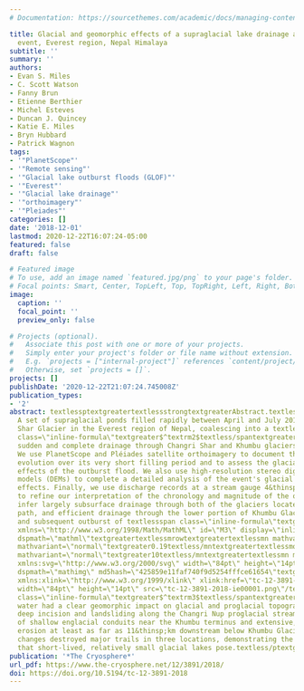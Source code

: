 ```yaml
---
# Documentation: https://sourcethemes.com/academic/docs/managing-content/

title: Glacial and geomorphic effects of a supraglacial lake drainage and outburst
  event, Everest region, Nepal Himalaya
subtitle: ''
summary: ''
authors:
- Evan S. Miles
- C. Scott Watson
- Fanny Brun
- Etienne Berthier
- Michel Esteves
- Duncan J. Quincey
- Katie E. Miles
- Bryn Hubbard
- Patrick Wagnon
tags:
- '"PlanetScope"'
- '"Remote sensing"'
- '"Glacial lake outburst floods (GLOF)"'
- '"Everest"'
- '"Glacial lake drainage"'
- '"orthoimagery"'
- '"Pleiades"'
categories: []
date: '2018-12-01'
lastmod: 2020-12-22T16:07:24-05:00
featured: false
draft: false

# Featured image
# To use, add an image named `featured.jpg/png` to your page's folder.
# Focal points: Smart, Center, TopLeft, Top, TopRight, Left, Right, BottomLeft, Bottom, BottomRight.
image:
  caption: ''
  focal_point: ''
  preview_only: false

# Projects (optional).
#   Associate this post with one or more of your projects.
#   Simply enter your project's folder or file name without extension.
#   E.g. `projects = ["internal-project"]` references `content/project/deep-learning/index.md`.
#   Otherwise, set `projects = []`.
projects: []
publishDate: '2020-12-22T21:07:24.745008Z'
publication_types:
- '2'
abstract: textlessptextgreatertextlessstrongtextgreaterAbstract.textless/strongtextgreater
  A set of supraglacial ponds filled rapidly between April and July 2017 on Changri
  Shar Glacier in the Everest region of Nepal, coalescing into a textlessspan class=\"inline-formula\"textgreater∼180textless/spantextgreater&thinsp;000&thinsp;mtextlessspan
  class=\"inline-formula\"textgreater$^textrm2$textless/spantextgreater lake before
  sudden and complete drainage through Changri Shar and Khumbu glaciers (15–17 July).
  We use PlanetScope and Pléiades satellite orthoimagery to document the system's
  evolution over its very short filling period and to assess the glacial and proglacial
  effects of the outburst flood. We also use high-resolution stereo digital elevation
  models (DEMs) to complete a detailed analysis of the event's glacial and geomorphic
  effects. Finally, we use discharge records at a stream gauge 4&thinsp;km downstream
  to refine our interpretation of the chronology and magnitude of the outburst. We
  infer largely subsurface drainage through both of the glaciers located on its flow
  path, and efficient drainage through the lower portion of Khumbu Glacier. The drainage
  and subsequent outburst of textlessspan class=\"inline-formula\"textgreatertextlessmath
  xmlns=\"http://www.w3.org/1998/Math/MathML\" id=\"M3\" display=\"inline\" overflow=\"scroll\"
  dspmath=\"mathml\"textgreatertextlessmrowtextgreatertextlessmn mathvariant=\"normal\"textgreater1.36textless/mntextgreatertextlessmotextgreater±textless/motextgreatertextlessmn
  mathvariant=\"normal\"textgreater0.19textless/mntextgreatertextlessmotextgreater×textless/motextgreatertextlessmsuptextgreatertextlessmn
  mathvariant=\"normal\"textgreater10textless/mntextgreatertextlessmn mathvariant=\"normal\"textgreater6textless/mntextgreatertextless/msuptextgreatertextless/mrowtextgreatertextless/mathtextgreatertextlessspantextgreatertextlesssvg:svg
  xmlns:svg=\"http://www.w3.org/2000/svg\" width=\"84pt\" height=\"14pt\" class=\"svg-formula\"
  dspmath=\"mathimg\" md5hash=\"425859e11faf740f9d5254fffce61654\"textgreatertextlesssvg:image
  xmlns:xlink=\"http://www.w3.org/1999/xlink\" xlink:href=\"tc-12-3891-2018-ie00001.svg\"
  width=\"84pt\" height=\"14pt\" src=\"tc-12-3891-2018-ie00001.png\"/textgreatertextless/svg:svgtextgreatertextless/spantextgreatertextless/spantextgreater&thinsp;mtextlessspan
  class=\"inline-formula\"textgreater$^textrm3$textless/spantextgreater of impounded
  water had a clear geomorphic impact on glacial and proglacial topography, including
  deep incision and landsliding along the Changri Nup proglacial stream, the collapse
  of shallow englacial conduits near the Khumbu terminus and extensive, enhanced bank
  erosion at least as far as 11&thinsp;km downstream below Khumbu Glacier. These sudden
  changes destroyed major trails in three locations, demonstrating the potential hazard
  that short-lived, relatively small glacial lakes pose.textless/ptextgreater
publication: '*The Cryosphere*'
url_pdf: https://www.the-cryosphere.net/12/3891/2018/
doi: https://doi.org/10.5194/tc-12-3891-2018
---
```

